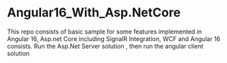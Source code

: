 # Angular16_With_Asp.NetCore
This repo consists of basic sample for some features implemented in Angular 16, Asp.net Core including SignalR Integration, WCF and Angular 16 consists.
Run the Asp.Net Server solution , then run the angular client solution

